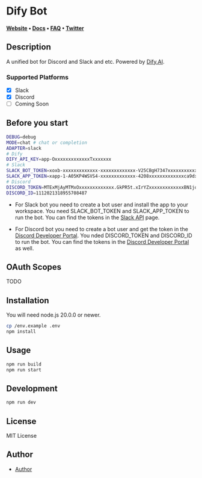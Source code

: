 # Dify Bot

#### [Website](https://dify.ai) • [Docs](https://docs.dify.ai) •  [FAQ](https://docs.dify.ai/getting-started/faq) • [Twitter](https://twitter.com/dify_ai)
## Description

A unified bot for Discord and Slack and etc. Powered by [Dify.AI](https://dify.ai/).

### Supported Platforms

- [x] Slack
- [x] Discord
- [ ] Coming Soon

## Before you start

```bash
DEBUG=debug
MODE=chat # chat or completion
ADAPTER=slack
# Dify 
DIFY_API_KEY=app-OxxxxxxxxxxxxxTxxxxxxx
# Slack
SLACK_BOT_TOKEN=xoxb-xxxxxxxxxxxxx-xxxxxxxxxxxxx-V25CBgH7347xxxxxxxxxxxxx
SLACK_APP_TOKEN=xapp-1-A05KP4WSVS4-xxxxxxxxxxxxx-4208xxxxxxxxxxxxxca9dxxxxxxxxxxxxxc33a0d8bb311d40axxxxxxxxxxxxx
# Discord
DISCORD_TOKEN=MTExMjAyMTMxOxxxxxxxxxxxxx.GkPR5t.xIrYZxxxxxxxxxxxxxBN1jqkxxxxxxxxxxxxx
DISCORD_ID=1112021318955708487
```

- For Slack bot you need to create a bot user and install the app to your workspace. You need SLACK_BOT_TOKEN and SLACK_APP_TOKEN to run the bot. You can find the tokens in the [Slack API](https://api.slack.com/apps) page.

- For Discord bot you need to create a bot user and get the token in the [Discord Developer Portal](https://discord.com/developers/applications). You nded DISCORD_TOKEN and DISCORD_ID to run the bot. You can find the tokens in the [Discord Developer Portal](https://discord.com/developers/applications) as well.

## OAuth Scopes

TODO
## Installation

You will need node.js 20.0.0 or newer.

```bash
cp /env.example .env
npm install
```

## Usage

```bash
npm run build
npm run start
```

## Development

```bash
npm run dev
```

## License

MIT License

## Author

- [Author](https://www.xiaohongshu.com/user/profile/55b646aa3397db5ad6136b9c)
